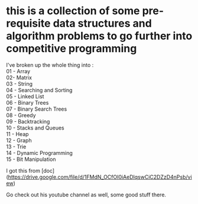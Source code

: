 # this is a collection of some pre-requisite data structures and algorithm problems to go further into competitive programming

I've broken up the whole thing into : <br />
01 - Array <br />
02- Matrix <br />
03 - String <br />
04 - Searching and Sorting <br />
05 - Linked List <br />
06 - Binary Trees <br />
07 - Binary Search Trees <br />
08 - Greedy <br />
09 - Backtracking <br />
10 - Stacks and Queues <br />
11 - Heap <br />
12 - Graph <br />
13 - Trie <br />
14 - Dynamic Programming <br />
15 - Bit Manipulation <br />

I got this from [doc] (https://drive.google.com/file/d/1FMdN_OCfOI0iAeDlqswCiC2DZzD4nPsb/view)

Go check out his youtube channel as well, some good stuff there.
